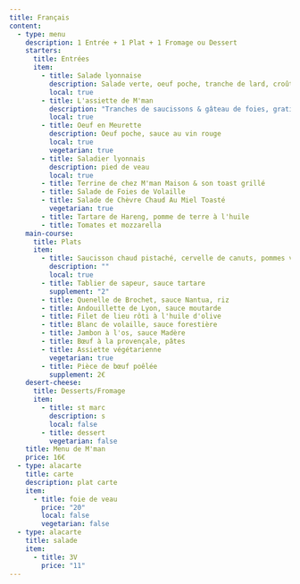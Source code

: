 ```yaml
---
title: Français
content:
  - type: menu
    description: 1 Entrée + 1 Plat + 1 Fromage ou Dessert
    starters:
      title: Entrées
      item:
        - title: Salade lyonnaise
          description: Salade verte, oeuf poche, tranche de lard, croûtons
          local: true
        - title: L'assiette de M'man
          description: "Tranches de saucissons & gâteau de foies, gratinés au four "
          local: true
        - title: Oeuf en Meurette
          description: Oeuf poche, sauce au vin rouge
          local: true
          vegetarian: true
        - title: Saladier lyonnais
          description: pied de veau
          local: true
        - title: Terrine de chez M'man Maison & son toast grillé
        - title: Salade de Foies de Volaille
        - title: Salade de Chèvre Chaud Au Miel Toasté
          vegetarian: true
        - title: Tartare de Hareng, pomme de terre à l'huile
        - title: Tomates et mozzarella
    main-course:
      title: Plats
      item:
        - title: Saucisson chaud pistaché, cervelle de canuts, pommes vapeurs
          description: ""
          local: true
        - title: Tablier de sapeur, sauce tartare
          supplement: "2"
        - title: Quenelle de Brochet, sauce Nantua, riz
        - title: Andouillette de Lyon, sauce moutarde
        - title: Filet de lieu rôti à l'huile d'olive
        - title: Blanc de volaille, sauce forestière
        - title: Jambon à l'os, sauce Madère
        - title: Bœuf à la provençale, pâtes
        - title: Assiette végétarienne
          vegetarian: true
        - title: Pièce de bœuf poêlée
          supplement: 2€
    desert-cheese:
      title: Desserts/Fromage
      item:
        - title: st marc
          description: s
          local: false
        - title: dessert
          vegetarian: false
    title: Menu de M'man
    price: 16€
  - type: alacarte
    title: carte
    description: plat carte
    item:
      - title: foie de veau
        price: "20"
        local: false
        vegetarian: false
  - type: alacarte
    title: salade
    item:
      - title: 3V
        price: "11"
---
```

